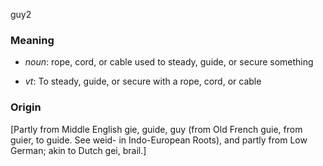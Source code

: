 guy2
### Meaning
+ _noun_: rope, cord, or cable used to steady, guide, or secure something

+ _vt_: To steady, guide, or secure with a rope, cord, or cable

### Origin

[Partly from Middle English gie, guide, guy (from Old French guie, from guier, to guide. See weid- in Indo-European Roots), and partly from Low German; akin to Dutch gei, brail.]
